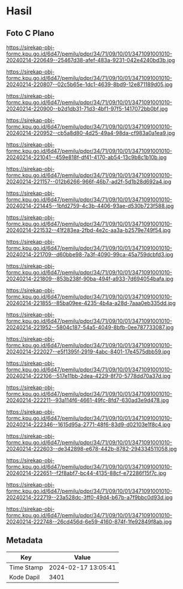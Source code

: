# Hasil

## Foto C Plano

https://sirekap-obj-formc.kpu.go.id/6d47/pemilu/pdpr/34/71/09/10/01/3471091001010-20240214-220649--25467d38-afef-483a-9231-042e4240bd3b.jpg

https://sirekap-obj-formc.kpu.go.id/6d47/pemilu/pdpr/34/71/09/10/01/3471091001010-20240214-220807--02c5b65e-1dc1-4639-8bd9-12e871189d05.jpg

https://sirekap-obj-formc.kpu.go.id/6d47/pemilu/pdpr/34/71/09/10/01/3471091001010-20240214-220900--b2d1db31-71d3-4bf1-97f5-1417072bb0bf.jpg

https://sirekap-obj-formc.kpu.go.id/6d47/pemilu/pdpr/34/71/09/10/01/3471091001010-20240214-220952--cb5a8d80-4d25-49a4-98da-cf983a0a1ea9.jpg

https://sirekap-obj-formc.kpu.go.id/6d47/pemilu/pdpr/34/71/09/10/01/3471091001010-20240214-221041--459e818f-df41-4170-ab54-13c9b8c1b10b.jpg

https://sirekap-obj-formc.kpu.go.id/6d47/pemilu/pdpr/34/71/09/10/01/3471091001010-20240214-221157--012b6266-966f-46b7-ad2f-5d1b28d692a4.jpg

https://sirekap-obj-formc.kpu.go.id/6d47/pemilu/pdpr/34/71/09/10/01/3471091001010-20240214-221445--1bfd2759-4c3b-4406-93ae-d530b723f588.jpg

https://sirekap-obj-formc.kpu.go.id/6d47/pemilu/pdpr/34/71/09/10/01/3471091001010-20240214-221532--41f283ea-2fbd-4e2c-aa3a-b2579e749f54.jpg

https://sirekap-obj-formc.kpu.go.id/6d47/pemilu/pdpr/34/71/09/10/01/3471091001010-20240214-221709--d60bbe98-7a3f-4090-99ca-45a759dcbfd3.jpg

https://sirekap-obj-formc.kpu.go.id/6d47/pemilu/pdpr/34/71/09/10/01/3471091001010-20240214-221809--853b238f-90ba-494f-a933-7d694054bafa.jpg

https://sirekap-obj-formc.kpu.go.id/6d47/pemilu/pdpr/34/71/09/10/01/3471091001010-20240214-221855--85ba09ee-4235-4b4a-a28d-7aaa0eb335dd.jpg

https://sirekap-obj-formc.kpu.go.id/6d47/pemilu/pdpr/34/71/09/10/01/3471091001010-20240214-221952--5804c187-54a5-4049-8bfb-0ee787733087.jpg

https://sirekap-obj-formc.kpu.go.id/6d47/pemilu/pdpr/34/71/09/10/01/3471091001010-20240214-222027--e5f1395f-2919-4abc-8401-17e4575dbb59.jpg

https://sirekap-obj-formc.kpu.go.id/6d47/pemilu/pdpr/34/71/09/10/01/3471091001010-20240214-222106--517e11bb-2dea-4229-8f70-5778dd70a37d.jpg

https://sirekap-obj-formc.kpu.go.id/6d47/pemilu/pdpr/34/71/09/10/01/3471091001010-20240214-222211--93a114f6-4661-49fc-8fd7-630ad3e9d478.jpg

https://sirekap-obj-formc.kpu.go.id/6d47/pemilu/pdpr/34/71/09/10/01/3471091001010-20240214-222346--1615d95a-2771-48f6-83d9-d02103e1f8c4.jpg

https://sirekap-obj-formc.kpu.go.id/6d47/pemilu/pdpr/34/71/09/10/01/3471091001010-20240214-222603--de342898-e678-442b-8782-294334511058.jpg

https://sirekap-obj-formc.kpu.go.id/6d47/pemilu/pdpr/34/71/09/10/01/3471091001010-20240214-222651--f2f8abf7-bc44-4135-88cf-e72286f15f7c.jpg

https://sirekap-obj-formc.kpu.go.id/6d47/pemilu/pdpr/34/71/09/10/01/3471091001010-20240214-222719--23a528dc-3ff0-49d4-b67b-a7f9bbc0d93d.jpg

https://sirekap-obj-formc.kpu.go.id/6d47/pemilu/pdpr/34/71/09/10/01/3471091001010-20240214-222748--26cd456d-6e59-4160-874f-1fe92849f8ab.jpg


## Metadata

| Key        | Value               |
| ---------- | ------------------- |
| Time Stamp | 2024-02-17 13:05:41 |
| Kode Dapil | 3401                |




